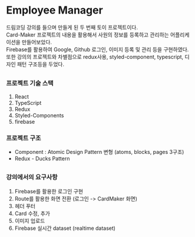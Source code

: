 # Employee Manager

드림코딩 강의를 들으며 만들게 된 두 번째 토이 프로젝트이다.   
Card-Maker 프로젝트의 내용을 활용해서 사원의 정보를 등록하고 관리하는 어플리케이션을 만들어보았다.   
Firebase를 활용하여 Google, Github 로그인, 이미지 등록 및 관리 등을 구현하였다.
또한 강의의 프로젝트와 차별점으로 redux사용, styled-component, typescript, 디자인 패턴 구조등을 두었다. 

##

### 프로젝트 기술 스택
1. React
2. TypeScript
3. Redux
4. Styled-Components
5. firebase

### 프로젝트 구조
* Component : Atomic Design Pattern 변형 (atoms, blocks, pages 3구조)
* Redux - Ducks Pattern

##

### 강의에서의 요구사항

1. Firebase를 활용한 로그인 구현
2. Route를 활용한 화면 전환 (로그인 -> CardMaker 화면)
3. 헤더 푸터
4. Card 수정, 추가
5. 이미지 업로드
6. Firebase 실시간 dataset (realtime dataset)

##



